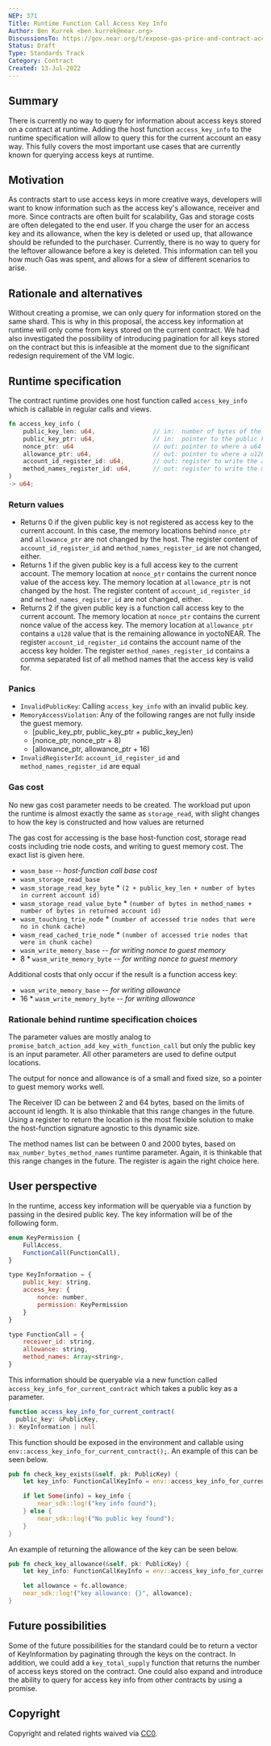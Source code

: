```yaml
---
NEP: 371
Title: Runtime Function Call Access Key Info
Author: Ben Kurrek <ben.kurrek@near.org>
DiscussionsTo: https://gov.near.org/t/expose-gas-price-and-contract-access-key-info-within-runtime/24788
Status: Draft
Type: Standards Track
Category: Contract
Created: 13-Jul-2022
---
```


## Summary

There is currently no way to query for information about access keys stored on a contract at runtime. Adding the host function `access_key_info` to the runtime specification will allow to query this for the current account an easy way. This fully covers the most important use cases that are currently known for querying access keys at runtime.

## Motivation

As contracts start to use access keys in more creative ways, developers will want to know information such as the access key's allowance, receiver and more. Since contracts are often built for scalability, Gas and storage costs are often delegated to the end user. If you charge the user for an access key and its allowance, when the key is deleted or used up, that allowance should be refunded to the purchaser. Currently, there is no way to query for the leftover allowance before a key is deleted. This information can tell you how much Gas was spent, and allows for a slew of different scenarios to arise.

## Rationale and alternatives

Without creating a promise, we can only query for information stored on the same shard. This is why in this proposal, the access key information at runtime will only come from keys stored on the current contract. We had also investigated the possibility of introducing pagination for all keys stored on the contract but this is infeasible at the moment due to the significant redesign requirement of the VM logic.

## Runtime specification

The contract runtime provides one host function called `access_key_info` which is callable in regular calls and views.

```rust
fn access_key_info (
    public_key_len: u64,                // in:  number of bytes of the public key to query
    public_key_ptr: u64,                // in:  pointer to the public key to query
    nonce_ptr: u64                      // out: pointer to where a u64 can be written by the host
    allowance_ptr: u64,                 // out: pointer to where a u128 can be written by the host
    account_id_register_id: u64,        // out: register to write the access key holder account id
    method_names_register_id: u64,      // out: register to write the method names as a comma separated list
)
-> u64;
```

### Return values

- Returns 0 if the given public key is not registered as access key to the current account. In this case, the memory locations behind `nonce_ptr` and `allowance_ptr` are not changed by the host. The register content of `account_id_register_id` and `method_names_register_id` are not changed, either.
- Returns 1 if the given public key is a full access key to the current account. The memory location at `nonce_ptr` contains the current nonce value of the access key. The memory location at `allowance_ptr` is not changed by the host. The register content of `account_id_register_id` and `method_names_register_id` are not changed, either.
- Returns 2 if the given public key is a function call access key to the current account. The memory location at `nonce_ptr` contains the current nonce value of the access key. The memory location at `allowance_ptr` contains a `u128` value that is the remaining allowance in yoctoNEAR. The register `account_id_register_id` contains the account name of the access key holder. The register `method_names_register_id` contains a comma separated list of all method names that the access key is valid for.

### Panics

- `InvalidPublicKey`: Calling `access_key_info` with an invalid public key.
- `MemoryAccessViolation`: Any of the following ranges are not fully inside the guest memory.
    - [public_key_ptr, public_key_ptr + public_key_len)
    - [nonce_ptr, nonce_ptr + 8)
    - [allowance_ptr, allowance_ptr + 16)
- `InvalidRegisterId`: `account_id_register_id` and `method_names_register_id` are equal

### Gas cost

No new gas cost parameter needs to be created. The workload put upon the runtime is almost exactly the same as `storage_read`, with slight changes to how the key is constructed and how values are returned

The gas cost for accessing is the base host-function cost, storage read costs including trie node costs, and writing to guest memory cost. The exact list is given here.

- `wasm_base` *-- host-function call base cost*
- `wasm_storage_read_base`
- `wasm_storage_read_key_byte` * `(2 + public_key_len + number of bytes in current account id)`
- `wasm_storage_read_value_byte` * `(number of bytes in method_names + number of bytes in returned account id)`
- `wasm_touching_trie_node` * `(number of accessed trie nodes that were no in chunk cache)`
- `wasm_read_cached_trie_node` * `(number of accessed trie nodes that were in chunk cache)`
- `wasm_write_memory_base`      *-- for writing nonce to guest memory*
- 8 * `wasm_write_memory_byte`  *-- for writing nonce to guest memory*

Additional costs that only occur if the result is a function access key:
- `wasm_write_memory_base`      *-- for writing allowance*
- 16 * `wasm_write_memory_byte` *-- for writing allowance*

### Rationale behind runtime specification choices

The parameter values are mostly analog to `promise_batch_action_add_key_with_function_call` but only the public key is an input parameter. All other parameters are used to define output locations.

The output for nonce and allowance is of a small and fixed size, so a pointer to guest memory works well.

The Receiver ID can be between 2 and 64 bytes, based on the limits of account id length. It is also thinkable that this range changes in the future. Using a register to return the location is the most flexible solution to make the host-function signature agnostic to this dynamic size.

The method names list can be between 0 and 2000 bytes, based on `max_number_bytes_method_names` runtime parameter. Again, it is thinkable that this range changes in the future. The register is again the right choice here.

## User perspective

In the runtime, access key information will be queryable via a function by passing in the desired public key. The key information will be of the following form.

```js
enum KeyPermission {
    FullAccess,
    FunctionCall(FunctionCall),
}

type KeyInformation = {
    public_key: string,
    access_key: {
        nonce: number,
        permission: KeyPermission
    }
}

type FunctionCall = {
    receiver_id: string,
    allowance: string,
    method_names: Array<string>,
}
```

This information should be queryable via a new function called `access_key_info_for_current_contract` which takes a public key as a parameter.

```ts
function access_key_info_for_current_contract(
  public_key: &PublicKey,
): KeyInformation | null
```

This function should be exposed in the environment and callable using `env::access_key_info_for_current_contract();`. An example of this can be seen below.

```rs
pub fn check_key_exists(&self, pk: PublicKey) {
    let key_info: FunctionCallKeyInfo = env::access_key_info_for_current_contract(&pk);

    if let Some(info) = key_info {
        near_sdk::log!("key info found");
    } else {
        near_sdk::log!("No public key found");
    }
}
```

An example of returning the allowance of the key can be seen below.

```rs
pub fn check_key_allowance(&self, pk: PublicKey) {
    let key_info: FunctionCallKeyInfo = env::access_key_info_for_current_contract(&pk).unwrap();

    let allowance = fc.allowance;
    near_sdk::log!("key allowance: {}", allowance);
}
```

## Future possibilities

Some of the future possibilities for the standard could be to return a vector of KeyInformation by paginating through the keys on the contract. In addition, we could add a `key_total_supply` function that returns the number of access keys stored on the contract. One could also expand and introduce the ability to query for access key info from other contracts by using a promise.

## Copyright
[copyright]: #copyright

Copyright and related rights waived via [CC0](https://creativecommons.org/publicdomain/zero/1.0/).
